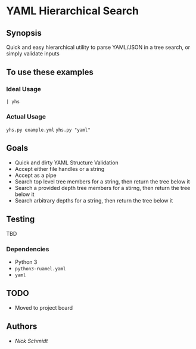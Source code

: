 # YAML Hierarchical Search

## Synopsis

Quick and easy hierarchical utility to parse YAML/JSON in a tree search, or simply validate inputs

## To use these examples

### Ideal Usage

`| yhs`

### Actual Usage

`yhs.py example.yml`
`yhs.py "yaml"`

## Goals

- Quick and dirty YAML Structure Validation
- Accept either file handles or a string
- Accept as a pipe
- Search top level tree members for a string, then return the tree below it
- Search a provided depth tree members for a stirng, then return the tree below it
- Search arbitrary depths for a string, then return the tree below it

## Testing

TBD

### Dependencies

- Python 3
- `python3-ruamel.yaml`
- `yaml`

## TODO

- Moved to project board

## Authors

- *Nick Schmidt*
